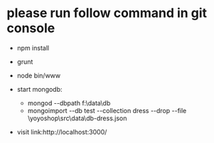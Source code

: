 # please run follow command in git console
* npm install
* grunt
* node bin/www
* start mongodb:
    * mongod --dbpath f:\data\db
    * mongoimport --db test --collection dress --drop --file \yoyoshop\src\data\db-dress.json

* visit link:http://localhost:3000/

